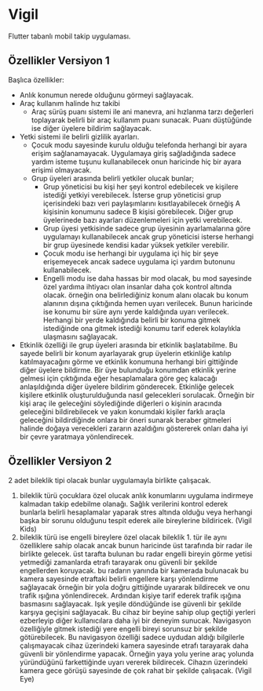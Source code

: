 # Vigil

Flutter tabanlı mobil takip uygulaması.

## Özellikler Versiyon 1

Başlıca özellikler:
- Anlık konumun nerede olduğunu görmeyi sağlayacak.
- Araç kullanım halinde hız takibi
  - Araç sürüş puanı sistemi ile ani manevra, ani hızlanma tarzı değerleri toplayarak belirli bir araç kullanım puanı sunacak. Puanı düştüğünde ise diğer üyelere bildirim sağlayacak.
- Yetki sistemi ile belirli gizlilik ayarları.
  - Çocuk modu sayesinde kurulu olduğu telefonda herhangi bir ayara erişim sağlanamayacak. Uygulamaya giriş sağladığında sadece yardım isteme tuşunu kullanabilecek onun haricinde hiç bir ayara erişimi olmayacak.
  - Grup üyeleri arasında belirli yetkiler olucak bunlar;
    - Grup yöneticisi bu kişi her şeyi kontrol edebilecek ve kişilere istediği yetkiyi verebilecek. İsterse grup yöneticisi grup içerisindeki bazı veri paylaşımlarını kısıtlayabilecek örneğiş A kişisinin konumunu sadece B kişisi görebilecek. Diğer grup üyelerinede bazı ayarları düzenlemeleri için yetki verebilecek.
    - Grup üyesi yetkisinde sadece grup üyesinin ayarlamalarına göre uygulamayı kullanabilecek ancak grup yöneticisi isterse herhangi bir grup üyesinede kendisi kadar yüksek yetkiler verebilir.
    - Çocuk modu ise herhangi bir uygulama içi hiç bir şeye erişemeyecek ancak sadece uygulama içi yardım butonunu kullanabilecek.
    - Engelli modu ise daha hassas bir mod olacak, bu mod sayesinde özel yardıma ihtiyacı olan insanlar daha çok kontrol altında olacak. örneğin ona belirlediğiniz konum alanı olacak bu konum alanının dışına çıktığında hemen uyarı verilecek. Bunun haricinde ise konumu bir süre aynı yerde kaldığında uyarı verilecek. Herhangi bir yerde kaldığında belirli bir konuma gitmek istediğinde ona gitmek istediği konumu tarif ederek kolaylıkla ulaşmasını sağlayacak.
- Etkinlik özelliği ile grup üyeleri arasında bir etkinlik başlatabilme. Bu sayede belirli bir konum ayarlayarak grup üyelerin etkinliğe katılıp katılmayacağını görme ve etkinlik konumuna herhangi biri gittiğinde diğer üyelere bildirme. Bir üye bulunduğu konumdan etkinlik yerine gelmesi için çıktığında eğer hesaplamalara göre geç kalacağı anlaşıldığında diğer üyelere bildirim gönderecek. Etkinliğe gelecek kişilere etkinlik oluşturulduğunda nasıl gelecekleri sorulacak. Örneğin bir kişi araç ile geleceğini söylediğinde diğerleri o kişinin aracında geleceğini bildirebilecek ve yakın konumdaki kişiler farklı araçla geleceğini bildirdiğinde onlara bir öneri sunarak beraber gitmeleri halinde doğaya verecekleri zararın azaldığını göstererek onları daha iyi bir çevre yaratmaya yönlendirecek.  
## Özellikler Versiyon 2

 2 adet bileklik tipi olacak bunlar uygulamayla birlikte çalışacak.

1. bileklik türü çocuklara özel olucak anlık konumlarını uygulama indirmeye kalmadan takip edebilme olanağı. Sağlık verilerini kontrol ederek bunlarla belirli hesaplamalar yaparak stres altında olduğu veya herhangi başka bir sorunu olduğunu tespit ederek aile bireylerine bildiricek. (Vigil Kids)
2. bileklik türü ise engelli bireylere özel olacak bileklik 1. tür ile aynı özelliklere sahip olacak ancak bunun haricinde üst tarafında bir radar ile birlikte gelecek. üst tarafta bulunan bu radar engelli bireyin görme yetisi yetmediği zamanlarda etrafı tarayarak onu güvenli bir şekilde engellerden koruyacak. bu radarın yanında bir kamerada bulunacak bu kamera sayesinde etraftaki belirli engellere karşı yönlendirme sağlayacak örneğin bir yola doğru gittiğinde uyararak bildirecek ve onu trafik ışığına yönlendirecek. Ardından kişiye tarif ederek trafik ışığına basmasını sağlayacak. Işık yeşile döndüğünde ise güvenli bir şekilde karşıya geçişini sağlayacak. Bu cihaz bir beyine sahip olup geçtiği yerleri ezberleyip diğer kullanıcılara daha iyi bir deneyim sunucak. Navigasyon özelliğiyle gitmek istediği yere engelli bireyi sorunsuz bir şekilde götürebilecek. Bu navigasyon özelliği sadece uydudan aldığı bilgilerle çalışmayacak cihaz üzerindeki kamera sayesinde etrafı tarayarak daha güvenli bir yönlendirme yapacak. Örneğin yaya yolu yerine araç yolunda yüründüğünü farkettiğinde uyarı vererek bildirecek. Cihazın üzerindeki kamera gece görüşü sayesinde de çok rahat bir şekilde çalışacak. (Vigil Eye)
